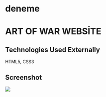 # deneme

<h1>ART OF WAR WEBSİTE</h1>

<h2>Technologies Used Externally</h2>
HTML5, CSS3 

<h2>Screenshot</h2>

![](artscreen.gif)




